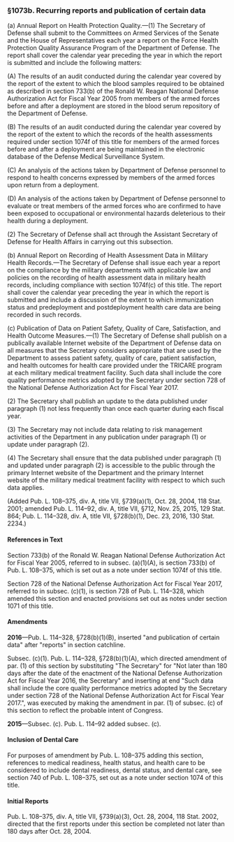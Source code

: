 ### §1073b. Recurring reports and publication of certain data ###

(a) Annual Report on Health Protection Quality.—(1) The Secretary of Defense shall submit to the Committees on Armed Services of the Senate and the House of Representatives each year a report on the Force Health Protection Quality Assurance Program of the Department of Defense. The report shall cover the calendar year preceding the year in which the report is submitted and include the following matters:

(A) The results of an audit conducted during the calendar year covered by the report of the extent to which the blood samples required to be obtained as described in section 733(b) of the Ronald W. Reagan National Defense Authorization Act for Fiscal Year 2005 from members of the armed forces before and after a deployment are stored in the blood serum repository of the Department of Defense.

(B) The results of an audit conducted during the calendar year covered by the report of the extent to which the records of the health assessments required under section 1074f of this title for members of the armed forces before and after a deployment are being maintained in the electronic database of the Defense Medical Surveillance System.

(C) An analysis of the actions taken by Department of Defense personnel to respond to health concerns expressed by members of the armed forces upon return from a deployment.

(D) An analysis of the actions taken by Department of Defense personnel to evaluate or treat members of the armed forces who are confirmed to have been exposed to occupational or environmental hazards deleterious to their health during a deployment.

(2) The Secretary of Defense shall act through the Assistant Secretary of Defense for Health Affairs in carrying out this subsection.

(b) Annual Report on Recording of Health Assessment Data in Military Health Records.—The Secretary of Defense shall issue each year a report on the compliance by the military departments with applicable law and policies on the recording of health assessment data in military health records, including compliance with section 1074f(c) of this title. The report shall cover the calendar year preceding the year in which the report is submitted and include a discussion of the extent to which immunization status and predeployment and postdeployment health care data are being recorded in such records.

(c) Publication of Data on Patient Safety, Quality of Care, Satisfaction, and Health Outcome Measures.—(1) The Secretary of Defense shall publish on a publically available Internet website of the Department of Defense data on all measures that the Secretary considers appropriate that are used by the Department to assess patient safety, quality of care, patient satisfaction, and health outcomes for health care provided under the TRICARE program at each military medical treatment facility. Such data shall include the core quality performance metrics adopted by the Secretary under section 728 of the National Defense Authorization Act for Fiscal Year 2017.

(2) The Secretary shall publish an update to the data published under paragraph (1) not less frequently than once each quarter during each fiscal year.

(3) The Secretary may not include data relating to risk management activities of the Department in any publication under paragraph (1) or update under paragraph (2).

(4) The Secretary shall ensure that the data published under paragraph (1) and updated under paragraph (2) is accessible to the public through the primary Internet website of the Department and the primary Internet website of the military medical treatment facility with respect to which such data applies.

(Added Pub. L. 108–375, div. A, title VII, §739(a)(1), Oct. 28, 2004, 118 Stat. 2001; amended Pub. L. 114–92, div. A, title VII, §712, Nov. 25, 2015, 129 Stat. 864; Pub. L. 114–328, div. A, title VII, §728(b)(1), Dec. 23, 2016, 130 Stat. 2234.)

#### References in Text ####

Section 733(b) of the Ronald W. Reagan National Defense Authorization Act for Fiscal Year 2005, referred to in subsec. (a)(1)(A), is section 733(b) of Pub. L. 108–375, which is set out as a note under section 1074f of this title.

Section 728 of the National Defense Authorization Act for Fiscal Year 2017, referred to in subsec. (c)(1), is section 728 of Pub. L. 114–328, which amended this section and enacted provisions set out as notes under section 1071 of this title.

#### Amendments ####

**2016**—Pub. L. 114–328, §728(b)(1)(B), inserted "and publication of certain data" after "reports" in section catchline.

Subsec. (c)(1). Pub. L. 114–328, §728(b)(1)(A), which directed amendment of par. (1) of this section by substituting "The Secretary" for "Not later than 180 days after the date of the enactment of the National Defense Authorization Act for Fiscal Year 2016, the Secretary" and inserting at end "Such data shall include the core quality performance metrics adopted by the Secretary under section 728 of the National Defense Authorization Act for Fiscal Year 2017.", was executed by making the amendment in par. (1) of subsec. (c) of this section to reflect the probable intent of Congress.

**2015**—Subsec. (c). Pub. L. 114–92 added subsec. (c).

#### Inclusion of Dental Care ####

For purposes of amendment by Pub. L. 108–375 adding this section, references to medical readiness, health status, and health care to be considered to include dental readiness, dental status, and dental care, see section 740 of Pub. L. 108–375, set out as a note under section 1074 of this title.

#### Initial Reports ####

Pub. L. 108–375, div. A, title VII, §739(a)(3), Oct. 28, 2004, 118 Stat. 2002, directed that the first reports under this section be completed not later than 180 days after Oct. 28, 2004.